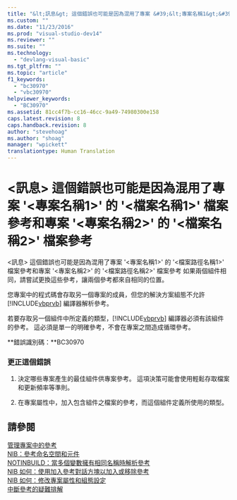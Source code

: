 ```yaml
---
title: "&lt;訊息&gt; 這個錯誤也可能是因為混用了專案 &#39;&lt;專案名稱1&gt;&#39; 的 &#39;&lt;檔案名稱1&gt;&#39; 檔案參考和專案 &#39;&lt;專案名稱2&gt;&#39; 的 &#39;&lt;檔案名稱2&gt;&#39; 檔案參考 | Microsoft Docs"
ms.custom: ""
ms.date: "11/23/2016"
ms.prod: "visual-studio-dev14"
ms.reviewer: ""
ms.suite: ""
ms.technology: 
  - "devlang-visual-basic"
ms.tgt_pltfrm: ""
ms.topic: "article"
f1_keywords: 
  - "bc30970"
  - "vbc30970"
helpviewer_keywords: 
  - "BC30970"
ms.assetid: 81cc4f7b-cc16-46cc-9a49-74980300e158
caps.latest.revision: 8
caps.handback.revision: 8
author: "stevehoag"
ms.author: "shoag"
manager: "wpickett"
translationtype: Human Translation
---
```

# &lt;訊息&gt; 這個錯誤也可能是因為混用了專案 &#39;&lt;專案名稱1&gt;&#39; 的 &#39;&lt;檔案名稱1&gt;&#39; 檔案參考和專案 &#39;&lt;專案名稱2&gt;&#39; 的 &#39;&lt;檔案名稱2&gt;&#39; 檔案參考
\<訊息\> 這個錯誤也可能是因為混用了專案 '\<專案名稱1\>' 的 '\<檔案路徑名稱1\>' 檔案參考和專案 '\<專案名稱2\>' 的 '\<檔案路徑名稱2\>' 檔案參考  如果兩個組件相同，請嘗試更換這些參考，讓兩個參考都來自相同的位置。  
  
 您專案中的程式碼會存取另一個專案的成員，但您的解決方案組態不允許 [!INCLUDE[vbprvb](../../csharp/programming-guide/concepts/linq/includes/vbprvb_md.md)] 編譯器解析參考。  
  
 若要存取另一個組件中所定義的類型，[!INCLUDE[vbprvb](../../csharp/programming-guide/concepts/linq/includes/vbprvb_md.md)] 編譯器必須有該組件的參考。 這必須是單一的明確參考，不會在專案之間造成循環參考。  
  
 **錯誤識別碼：**BC30970  
  
### 更正這個錯誤  
  
1.  決定哪些專案產生的最佳組件供專案參考。 這項決策可能會使用輕鬆存取檔案和更新頻率等準則。  
  
2.  在專案屬性中，加入包含組件之檔案的參考，而這個組件定義所使用的類型。  
  
## 請參閱  
 [管理專案中的參考](/visual-studio/ide/managing-references-in-a-project)   
 [NIB：參考命名空間和元件](http://msdn.microsoft.com/zh-tw/568fa759-796b-44cd-bf5e-1cf8de6e38fd)   
 [NOTINBUILD：當多個變數擁有相同名稱時解析參考](http://msdn.microsoft.com/zh-tw/9601e39f-1911-44e1-ace5-3f6e090408b9)   
 [NIB 如何：使用加入參考對話方塊以加入或移除參考](http://msdn.microsoft.com/zh-tw/3bd75d61-f00c-47c0-86a2-dd1f20e231c9)   
 [NIB 如何：修改專案屬性和組態設定](http://msdn.microsoft.com/zh-tw/e7184bc5-2f2b-4b4f-aa9a-3ecfcbc48b67)   
 [中斷參考的疑難排解](/visual-studio/ide/troubleshooting-broken-references)